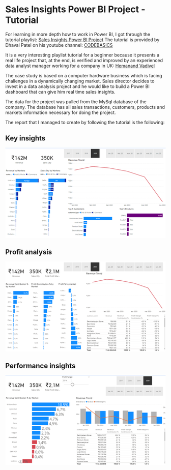 # Sales Insights Power BI Project - Tutorial

For learning in more depth how to work in Power BI, I got through the tutorial playlist:  [Sales Insights Power BI Project](https://www.youtube.com/playlist?list=PLeo1K3hjS3uva8pk1FI3iK9kCOKQdz1I9)
The tutorial is provided by Dhaval Patel on his youtube channel: [CODEBASICS](https://www.youtube.com/channel/UCh9nVJoWXmFb7sLApWGcLPQ)

It is a very interesting playlist tutorial for a beginner because it presents a real life project that, at the end, is verified and improved by an experienced data analyst manager working for a company in UK:  [Hemanand Vadivel](https://www.linkedin.com/in/hemanand-vadivel-0b34aab5/)

The case study is based on a computer hardware business which is facing challenges in a dynamically changing market. Sales director decides to invest in a data analysis project and he would like to build a Power BI dashboard that can give him real time sales insights.

The data for the project was pulled from the MySql database of the company. The database has all sales transactions, customers, products and markets information necessary for doing the project.

The report that I managed to create by following the tutorial is the following:
## Key insights

<img src = 'Key insights.png'>

## Profit analysis

<img src = 'Profit analysis.png'>

## Performance insights

<img src = 'Performance insights.png'>
